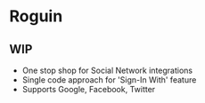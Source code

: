 # Roguin

## WIP
- One stop shop for Social Network integrations
- Single code approach for 'Sign-In With' feature
- Supports Google, Facebook, Twitter